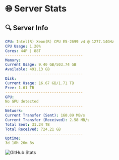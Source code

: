 # 🌐 Server Stats
## 🔍 Server Info
```yaml
CPU: Intel(R) Xeon(R) CPU E5-2699 v4 @ 1277.14GHz
CPU Usage: 1.20%
Cores: 44P | 88T
-----------------------------------
Memory:
Current Usage: 9.40 GB/503.74 GB
Available: 491.13 GB
-----------------------------------
Disk:
Current Usage: 16.67 GB/1.71 TB
Free: 1.61 TB
-----------------------------------
GPU:
No GPU detected
-----------------------------------
Network:
Current Transfer (Sent): 160.09 MB/s
Current Transfer (Received): 2.58 MB/s
Total Sent: 31.24 TB
Total Received: 724.21 GB
-----------------------------------
Uptime:
3d 10h 26m 8s
```
![GitHub Stats](https://img.shields.io/badge/Updated-2025-02-11_09:09:26-blue)
